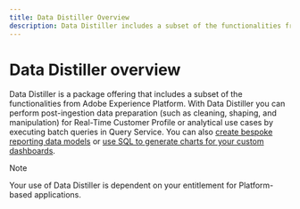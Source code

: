 ```yaml
---
title: Data Distiller Overview
description: Data Distiller includes a subset of the functionalities from Adobe Experience Platform to clean, shape, and manipulate.
---
```

# Data Distiller overview

Data Distiller is a package offering that includes a subset of the functionalities from Adobe Experience Platform. With Data Distiller you can perform post-ingestion data preparation (such as cleaning, shaping, and manipulation) for Real-Time Customer Profile or analytical use cases by executing batch queries in Query Service. You can also [create bespoke reporting data models](../../query-service/data-distiller/customizable-insights/reporting-insights-data-model.md) or [use SQL to generate charts for your custom dashboards](./customizable-insights/overview.md). 

>[!NOTE]
>
>Your use of Data Distiller is dependent on your entitlement for Platform-based applications.
